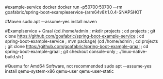 #example-service docker
docker run -p50700:50700 --rm goafabric/spring-boot-exampleservice-(arm64v8):1.0.4-SNAPSHOT

#Maven
sudo apt --assume-yes install maven

#Examplservice + Graal
(cd /home/admin ; mkdir projects ; cd projects ; git clone https://github.com/goafabric/spring-boot-example-service ; cd spring-boot-example-service ; mvn package)
(cd /home/admin ; cd projects ; git clone https://github.com/goafabric/spring-boot-example-graal ; cd spring-boot-example-graal ; git checkout console-only ; ./linux-native-build.sh )

#Quemu for Amd64 Software, not recommended
sudo apt --assume-yes install qemu-system-x86 qemu-user qemu-user-static